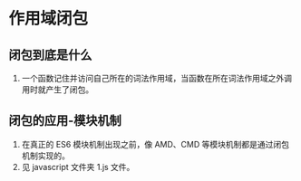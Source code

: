 # 作用域闭包

## 闭包到底是什么

1. 一个函数记住并访问自己所在的词法作用域，当函数在所在词法作用域之外调用时就产生了闭包。

## 闭包的应用-模块机制

1. 在真正的 ES6 模块机制出现之前，像 AMD、CMD 等模块机制都是通过闭包机制实现的。
2. 见 javascript 文件夹 1.js 文件。
